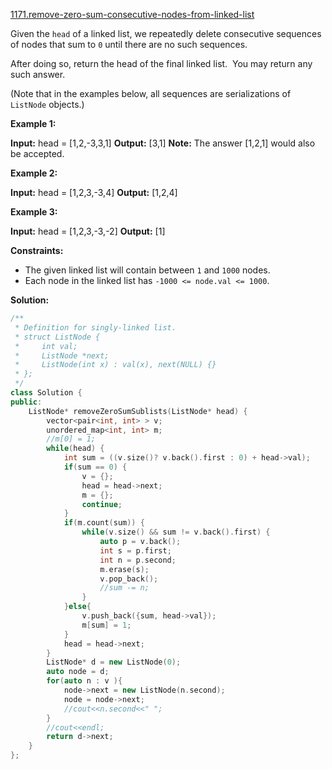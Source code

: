 [1171.remove-zero-sum-consecutive-nodes-from-linked-list](https://leetcode.com/problems/remove-zero-sum-consecutive-nodes-from-linked-list/)  

Given the `head` of a linked list, we repeatedly delete consecutive sequences of nodes that sum to `0` until there are no such sequences.

After doing so, return the head of the final linked list.  You may return any such answer.

(Note that in the examples below, all sequences are serializations of `ListNode` objects.)

**Example 1:**

**Input:** head = \[1,2,-3,3,1\]
**Output:** \[3,1\]
**Note:** The answer \[1,2,1\] would also be accepted.

**Example 2:**

**Input:** head = \[1,2,3,-3,4\]
**Output:** \[1,2,4\]

**Example 3:**

**Input:** head = \[1,2,3,-3,-2\]
**Output:** \[1\]

**Constraints:**

*   The given linked list will contain between `1` and `1000` nodes.
*   Each node in the linked list has `-1000 <= node.val <= 1000`.  



**Solution:**  

```cpp
/**
 * Definition for singly-linked list.
 * struct ListNode {
 *     int val;
 *     ListNode *next;
 *     ListNode(int x) : val(x), next(NULL) {}
 * };
 */
class Solution {
public:
    ListNode* removeZeroSumSublists(ListNode* head) {
        vector<pair<int, int> > v;
        unordered_map<int, int> m;
        //m[0] = 1;
        while(head) {
            int sum = ((v.size()? v.back().first : 0) + head->val);
            if(sum == 0) {
                v = {};
                head = head->next;
                m = {};
                continue;
            }
            if(m.count(sum)) {
                while(v.size() && sum != v.back().first) {
                    auto p = v.back();
                    int s = p.first;
                    int n = p.second;
                    m.erase(s);
                    v.pop_back();
                    //sum -= n;
                }
            }else{
                v.push_back({sum, head->val});
                m[sum] = 1;
            }
            head = head->next;
        }
        ListNode* d = new ListNode(0);
        auto node = d;
        for(auto n : v ){
            node->next = new ListNode(n.second);
            node = node->next;
            //cout<<n.second<<" ";
        }
        //cout<<endl;
        return d->next;
    }
};
```
      